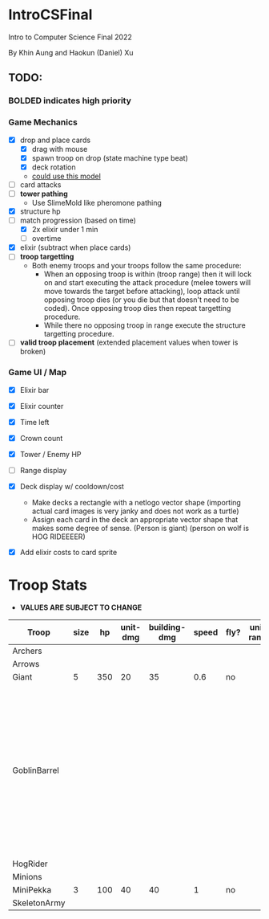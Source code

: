 # IntroCSFinal
Intro to Computer Science Final 2022 

By Khin Aung and Haokun (Daniel) Xu

## TODO:

### BOLDED indicates high priority

### Game Mechanics
- [x] drop and place cards
    - [x] drag with mouse
    - [x] spawn troop on drop (state machine type beat)
    - [x] deck rotation
    - [could use this model](http://www.netlogoweb.org/launch#http://ccl.northwestern.edu/netlogo/models/models/Code%20Examples/Mouse%20Drag%20Multiple%20Example.nlogo)
- [ ] card attacks
- [ ] **tower pathing**
    - Use SlimeMold like pheromone pathing
- [x] structure hp
- [ ] match progression (based on time)
    - [x] 2x elixir under 1 min
    - [ ] overtime
- [x] elixir (subtract when place cards)
- [ ] **troop targetting**
    - Both enemy troops and your troops follow the same procedure: 
        - When an opposing troop is within (troop range) then it will lock on and start executing the
        attack procedure (melee towers will move towards the target before attacking), loop attack until opposing troop dies (or you die but that doesn't need to be coded). Once opposing troop dies then repeat targetting procedure. 
        - While there no opposing troop in range execute the structure targetting procedure.
- [ ] **valid troop placement** (extended placement values when tower is broken)

### Game UI / Map
- [x] Elixir bar
- [x] Elixir counter
- [x] Time left
- [x] Crown count
- [x] Tower / Enemy HP
- [ ] Range display
- [x] Deck display w/ cooldown/cost
    - Make decks a rectangle with a netlogo vector shape (importing actual card images is very janky and does not work as a turtle)
    - Assign each card in the deck an appropriate vector shape that makes some degree of sense. (Person is giant) (person on wolf is HOG RIDEEEER)
- [x] Add elixir costs to card sprite


# Troop Stats
- **VALUES ARE SUBJECT TO CHANGE**

| Troop        | size | hp  | unit-dmg | building-dmg | speed | fly? | unit-range | attack-type                                                                                                          |
|--------------|------|-----|----------|--------------|-------|------|------------|----------------------------------------------------------------------------------------------------------------------|
| Archers      |      |     |          |              |       |      |            | ranged                                                                                                               |
| Arrows       |      |     |          |              |       |      |            | spell                                                                                                                |
| Giant        | 5    | 350 | 20       | 35           | 0.6   | no   |            | melee                                                                                                                |
| GoblinBarrel |      |     |          |              |       |      |            | melee (not a spell bc we will just make it spawn a sprite of the thing getting thrown but in the end it spawns gobs) |
| HogRider     |      |     |          |              |       |      |            |                                                                                                                      |
| Minions      |      |     |          |              |       |      |            |                                                                                                                      |
| MiniPekka    | 3    | 100 | 40       | 40           | 1     | no   |            | melee                                                                                                                |
| SkeletonArmy |      |     |          |              |       |      |            |                                                                                                                      |